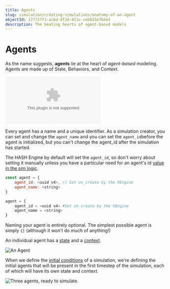 ```yaml
---
title: Agents
slug: simulation/creating-simulations/anatomy-of-an-agent
objectId: 177727f1-acbd-4f2d-811c-cebb25e7b3e5
description: The beating hearts of agent-based models
---
```


# Agents

As the name suggests, **agents** lie at the heart of _agent_-_based_ modeling. Agents are made up of State, Behaviors, and Context.

<Embed url="https://youtu.be/PTW6R-PrT38" caption="Anatomy of an Agent" type="youtube" />

Every agent has a name and a unique identifier. As a simulation creator, you can set and change the `agent_name` and you can set the `agent_id`before the agent is initialized, but you can't change the agent_id after the simulation has started.

<Hint style="info">

The HASH Engine by default will set the `agent_id`, so don't worry about setting it manually unless you have a particular need for an agent's id [value in the sim logic](/docs/simulation/creating-simulations/libraries/hash/agent#generateagentid).

</Hint>

<Tabs>
<Tab title="JavaScript" >


```javascript
const agent = {
    agent_id: <uuid v4>, // Set on_create by the hEngine
    agent_name: <string>
}
```

</Tab >

<Tab title="Python" >


```python
agent = {
    agent_id = <uuid v4> #Set on_create by the hEngine
    agent_name = <string>
}
```

</Tab>
</Tabs>

Naming your agent is entirely optional. The simplest possible agent is simply `{}` \(although it won't do much of anything!\)

An individual agent has a [state](/docs/simulation/creating-simulations/anatomy-of-an-agent/state) and a [context](/docs/simulation/creating-simulations/anatomy-of-an-agent/context).

![An Agent](https://cdn-us1.hash.ai/site/docs/image%20%2814%29.png)

When we define the [initial conditions](/docs/simulation/creating-simulations/anatomy-of-an-agent/initial-state) of a simulation, we're defining the initial agents that will be present in the first timestep of the simulation, each of which will have its own state and context.

![Three agents, ready to simulate.](https://cdn-us1.hash.ai/site/docs/image%20%2813%29.png)
